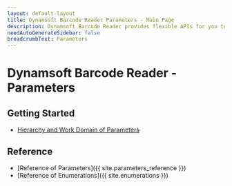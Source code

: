 ```yaml
---
layout: default-layout
title: Dynamsoft Barcode Reader Parameters - Main Page
description: Dynamsoft Barcode Reader provides flexible APIs for you to customize the scanning settings for different usage scenarios. 
needAutoGenerateSidebar: false
breadcrumbText: Parameters
---
```



# Dynamsoft Barcode Reader - Parameters

## Getting Started

- [Hierarchy and Work Domain of Parameters](structure-and-interfaces-of-parameters.md)

## Reference

- [Reference of Parameters]({{ site.parameters_reference }})
- [Reference of Enumerations]({{ site.enumerations }})

